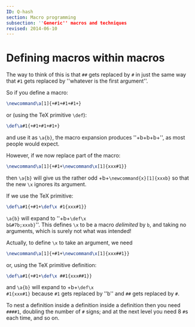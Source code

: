 ```yaml
---
ID: Q-hash
section: Macro programming
subsection: ''Generic'' macros and techniques
revised: 2014-06-10
---
```

# Defining macros within macros

The way to think of this is that `##` gets replaced by `#` in just the
same way that `#1` gets replaced by ''whatever is the first argument''.

So if you define a macro:
```latex
\newcommand\a[1]{+#1+#1+#1+}
```
or (using the TeX primitive `\def`):
```latex
\def\a#1{+#1+#1+#1+}
```
and use it as `\a{b}`,
the macro expansion produces ''+b+b+b+'',
as most people would expect.

However, if we now replace part of the macro:
```latex
\newcommand\a[1]{+#1+\newcommand\x[1]{xxx#1}}
```
then `\a{b}` will give us the rather odd
  +b+`\newcommand{x}[1]{xxxb}`
so that the new `\x` ignores its argument.

If we use the TeX primitive: 
```latex
\def\a#1{+#1+\def\x #1{xxx#1}}
```
`\a{b}` will expand to ''+b+<code class="verb">&#x5c;def&#x5c;x b&#7b;xxxb&#x7d;</code>''.  This
defines `\x` to be a macro _delimited_ by `b`, and taking no
arguments, which is surely not what was intended!

Actually, to define `\x` to take an argument, we need
```latex
\newcommand\a[1]{+#1+\newcommand\x[1]{xxx##1}}
```
or, using the TeX primitive definition:
```latex
\def\a#1{+#1+\def\x ##1{xxx##1}}
```
and `\a{b}` will expand to 
  +b+<code class="verb">&#x5c;def&#x5c;x #1{xxx#1&#x7d;</code>
because `#1` gets replaced by ''b''
and `##` gets replaced by `#`.

To nest a definition inside a definition inside a definition then you
need `####1`, doubling the number of `#` signs; and at the next level
you need 8&nbsp;`#`s each time, and so on.

